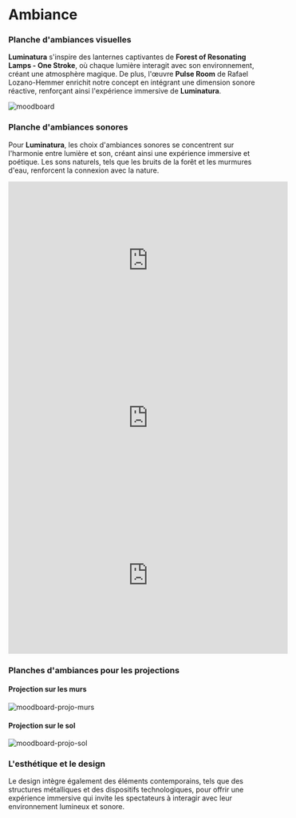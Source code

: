 # Ambiance

### Planche d'ambiances visuelles

**Luminatura** s'inspire des lanternes captivantes de **Forest of Resonating Lamps - One Stroke**, où chaque lumière interagit avec son environnement, créant une atmosphère magique. De plus, l'œuvre **Pulse Room** de Rafael Lozano-Hemmer enrichit notre concept en intégrant une dimension sonore réactive, renforçant ainsi l'expérience immersive de **Luminatura**.

![moodboard](https://github.com/user-attachments/assets/1947c065-b796-4288-ae50-837fca1188d4)

### Planche d'ambiances sonores

Pour **Luminatura**, les choix d'ambiances sonores se concentrent sur l'harmonie entre lumière et son, créant ainsi une expérience immersive et poétique. Les sons naturels, tels que les bruits de la forêt et les murmures d'eau, renforcent la connexion avec la nature.

<iframe width="560" height="315" src="https://www.youtube.com/embed/NMbSnI1UWFM" title="YouTube video player" frameborder="0" allow="accelerometer; autoplay; clipboard-write; encrypted-media; gyroscope; picture-in-picture" referrerpolicy="strict-origin-when-cross-origin" allowfullscreen></iframe>

<iframe width="560" height="315" src="https://www.youtube.com/embed/igS5kbMBJ1c" title="YouTube video player" frameborder="0" allow="accelerometer; autoplay; clipboard-write; encrypted-media; gyroscope; picture-in-picture" referrerpolicy="strict-origin-when-cross-origin" allowfullscreen></iframe>

<iframe width="560" height="315" src="https://www.youtube.com/embed/nE_XAauwu1I" title="YouTube video player" frameborder="0" allow="accelerometer; autoplay; clipboard-write; encrypted-media; gyroscope; picture-in-picture" referrerpolicy="strict-origin-when-cross-origin" allowfullscreen></iframe>

### Planches d'ambiances pour les projections

#### Projection sur les murs

![moodboard-projo-murs](https://github.com/user-attachments/assets/c3379952-0bc1-471d-bf9e-450a4b4d08e5)

#### Projection sur le sol

![moodboard-projo-sol](https://github.com/user-attachments/assets/79a2c2f3-2464-4e66-b24d-9d48ce38e66a)

### L'esthétique et le design

Le design intègre également des éléments contemporains, tels que des structures métalliques et des dispositifs technologiques, pour offrir une expérience immersive qui invite les spectateurs à interagir avec leur environnement lumineux et sonore.
